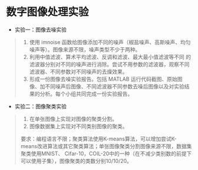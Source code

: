 # 数字图像处理实验

- 实验一：图像去噪实验

> 1. 使用 imnoise 函数给图像添加不同的噪声（椒盐噪声、高斯噪声、均匀噪声等）。图像来源不限，噪声类型不少于两种。 
> 2. 利用中值滤波、算术平均滤波、反调和滤波、最大最小值滤波等不同 的滤波器分别对不同的噪声进行消除。尝试不用参数的滤波器，观察不同滤波器、不同参数对不同噪声的去燥效果。
> 3. 形成一份图像去噪实验报告。包括 MATLAB 运行代码截图、原始图像、加不同噪声后图像、不同滤波器不同参数去噪后图像以及对实验结果的分析。每个小组共同完成一份实验报告。

- 实验二：图像聚类实验

> 1. 在单张图像上实现对图像的聚类分割。 
> 2. 图像数据集上实现对不同类别图像的聚类。
>
> 要求：编程语言不限；聚类算法使用K-means算法，可以增加尝试K-means改进算法或其它聚类算法；单张图像聚类分割图像来源不限，数据集聚类使用MNIST、 Cifar-10，COIL-20中的一种（在不减少类别数的前提下可以使用子集），图像聚类的类数分别10/10/20。